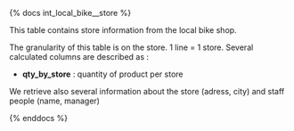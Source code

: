 {% docs int_local_bike__store %}

This table contains store information from the local bike shop.

The granularity of this table is on the store. 1 line = 1 store. 
Several calculated columns are described as :
 - **qty_by_store** : quantity of product per store


We retrieve also several information about the store (adress, city) and staff people (name, manager)

{% enddocs %}
